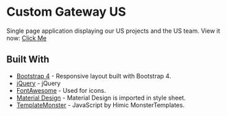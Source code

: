 # Custom Gateway US

Single page application displaying our US projects and the US team. View it now: [Click Me](https://mpietraszuk.github.io/CustomGatewaySPA/)

## Built With

* [Bootstrap 4](https://getbootstrap.com/) - Responsive layout built with Bootstrap 4.
* [jQuery](https://code.jquery.com/jquery/) - jQuery
* [FontAwesome](https://fontawesome.com/) - Used for icons.
* [Material Design](https://material.io/design/) - Material Design is imported in style sheet.
* [TemplateMonster](https://www.templatemonster.com) - JavaScript by Himic MonsterTemplates.
